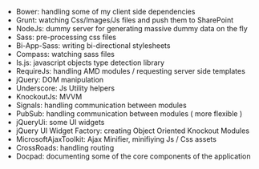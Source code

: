 * Bower: handling some of my client side dependencies
* Grunt: watching Css/Images/Js files and push them to SharePoint
* NodeJs: dummy server for generating massive dummy data on the fly
* Sass: pre-processing css files
* Bi-App-Sass: writing bi-directional stylesheets
* Compass: watching sass files
* Is.js: javascript objects type detection library
* RequireJs: handling AMD modules / requesting server side templates
* jQuery: DOM manipulation
* Underscore: Js Utility helpers
* KnockoutJs: MVVM
* Signals: handling communication between modules
* PubSub: handling communication between modules ( more flexible )
* jQueryUi: some UI widgets
* jQuery UI Widget Factory: creating Object Oriented Knockout Modules
* MicrosoftAjaxToolkit: Ajax Minifier, minifiying Js / Css assets
* CrossRoads: handling routing
* Docpad: documenting some of the core components of the application
